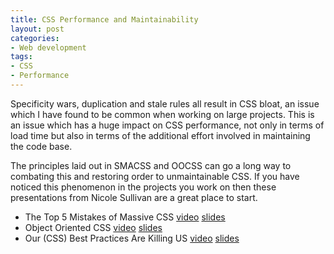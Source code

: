 ```yaml
---
title: CSS Performance and Maintainability
layout: post
categories:
- Web development
tags:
- CSS
- Performance
---
```


Specificity wars, duplication and stale rules all result in CSS bloat, an issue which I have found to be common when working on large projects. This is an issue which has a huge impact on CSS performance, not only in terms of load time but also in terms of the additional effort involved in maintaining the code base.

The principles laid out in SMACSS and OOCSS can go a long way to combating this and restoring order to unmaintainable CSS. If you have noticed this phenomenon in the projects you work on then these presentations from Nicole Sullivan are a great place to start.

*   The Top 5 Mistakes of Massive CSS [video](http://velocityconf.com/velocity2010/public/schedule/detail/13149) [slides](http://www.slideshare.net/stubbornella/css-bloat)
*   Object Oriented CSS [video](http://www.stubbornella.org/content/2009/03/23/object-oriented-css-video-on-ydn/) [slides](http://www.slideshare.net/stubbornella/object-oriented-css)
*   Our (CSS) Best Practices Are Killing US [video](http://www.stubbornella.org/content/2011/04/28/our-best-practices-are-killing-us/) [slides](http://www.slideshare.net/stubbornella/our-best-practices-are-killing-us)